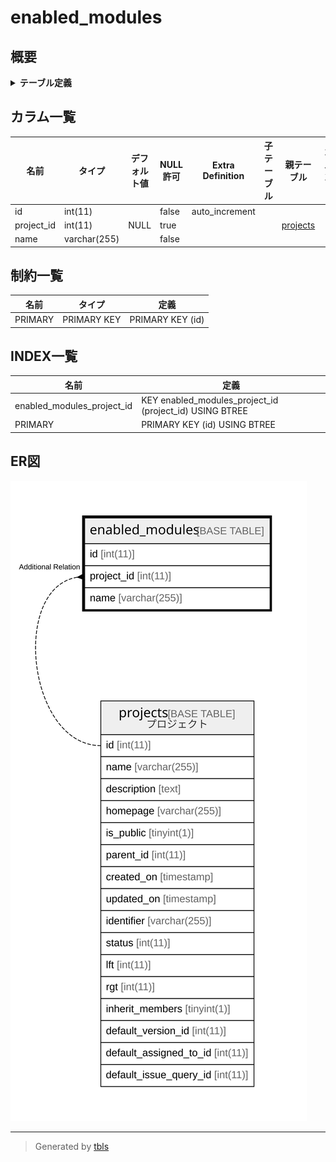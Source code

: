 # enabled_modules

## 概要

<details>
<summary><strong>テーブル定義</strong></summary>

```sql
CREATE TABLE `enabled_modules` (
  `id` int(11) NOT NULL AUTO_INCREMENT,
  `project_id` int(11) DEFAULT NULL,
  `name` varchar(255) NOT NULL,
  PRIMARY KEY (`id`),
  KEY `enabled_modules_project_id` (`project_id`)
) ENGINE=InnoDB AUTO_INCREMENT=[Redacted by tbls] DEFAULT CHARSET=utf8mb4
```

</details>

## カラム一覧

| 名前         | タイプ          | デフォルト値       | NULL許可   | Extra Definition | 子テーブル      | 親テーブル                   | コメント     |
| ---------- | ------------ | ------------ | -------- | ---------------- | ---------- | ----------------------- | -------- |
| id         | int(11)      |              | false    | auto_increment   |            |                         |          |
| project_id | int(11)      | NULL         | true     |                  |            | [projects](projects.md) |          |
| name       | varchar(255) |              | false    |                  |            |                         |          |

## 制約一覧

| 名前      | タイプ         | 定義               |
| ------- | ----------- | ---------------- |
| PRIMARY | PRIMARY KEY | PRIMARY KEY (id) |

## INDEX一覧

| 名前                         | 定義                                                      |
| -------------------------- | ------------------------------------------------------- |
| enabled_modules_project_id | KEY enabled_modules_project_id (project_id) USING BTREE |
| PRIMARY                    | PRIMARY KEY (id) USING BTREE                            |

## ER図

![er](enabled_modules.svg)

---

> Generated by [tbls](https://github.com/k1LoW/tbls)
